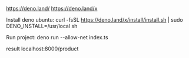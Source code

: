 https://deno.land/
https://deno.land/x

Install deno ubuntu: 
curl -fsSL https://deno.land/x/install/install.sh | sudo DENO_INSTALL=/usr/local sh

Run project: 
deno run --allow-net index.ts

result localhost:8000/product
